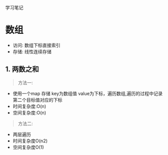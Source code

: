 学习笔记

# 数组
- 访问: 数组下标直接索引
- 存储: 线性连续存储

## 1. 两数之和
> 方法一:
- 使用一个map 存储 key为数组值 value为下标，遍历数组,遍历的过程中记录第二个目标值对应的下标
- 时间复杂度:O(n)
- 空间复杂度:O(n)

> 方法二:
- 两层遍历
- 时间复杂度O(n2)
- 空间复杂度O(1)
